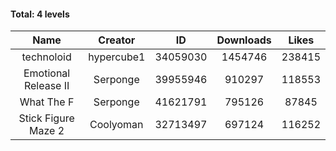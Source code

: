 #### Total: 4 levels

| Name | Creator | ID | Downloads | Likes |
|:---:|:---:|:---:|:---:|:---:|
| technoloid | hypercube1 | 34059030 | 1454746 | 238415
| Emotional Release II | Serponge | 39955946 | 910297 | 118553
| What The F | Serponge | 41621791 | 795126 | 87845
| Stick Figure Maze 2 | Coolyoman | 32713497 | 697124 | 116252
